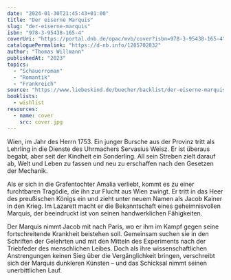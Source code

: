 ```yaml
---
date: "2024-01-30T21:45:43+01:00"
title: "Der eiserne Marquis"
slug: "der-eiserne-marquis"
isbn: "978-3-95438-165-4"
coverUri: "https://portal.dnb.de/opac/mvb/cover?isbn=978-3-95438-165-4"
cataloguePermalink: "https://d-nb.info/1285702832"
author: "Thomas Willmann"
publishedAt: "2023"
topics:
  - "Schauerroman"
  - "Romantik"
  - "Frankreich"
source: "https://www.liebeskind.de/buecher/backlist/der-eiserne-marquis"
booklists:
  - wishlist
resources:
  - name: cover
    src: cover.jpg
---
```


Wien, im Jahr des Herrn 1753. Ein junger Bursche aus der Provinz tritt als 
Lehrling in die Dienste des Uhrmachers Servasius Weisz. Er ist überaus begabt, 
aber seit der Kindheit ein Sonderling. All sein Streben zielt darauf ab, Welt 
und Leben zu fassen und neu zu erschaffen nach den Gesetzen der Mechanik.

Als er sich in die Grafentochter Amalia verliebt, kommt es zu einer furchtbaren 
Tragödie, die ihn zur Flucht aus Wien zwingt. Er tritt in das Heer des 
preußischen Königs ein und zieht unter neuem Namen als Jacob Kainer in den 
Krieg. Im Lazarett macht er die Bekanntschaft eines geheimnisvollen Marquis, 
der beeindruckt ist von seinen handwerklichen Fähigkeiten.

Der Marquis nimmt Jacob mit nach Paris, wo er ihm im Kampf gegen seine 
fortschreitende Krankheit beistehen soll. Gemeinsam suchen sie in den Schriften 
der Gelehrten und mit den Mitteln des Experiments nach der Triebfeder des 
menschlichen Leibes. Doch als ihre wissenschaftlichen Anstrengungen keinen Sieg 
über die Vergänglichkeit bringen, verschreibt sich der Marquis dunkleren Künsten 
– und das Schicksal nimmt seinen unerbittlichen Lauf.
